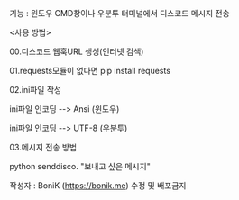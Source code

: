기능 : 윈도우 CMD창이나 우분투 터미널에서 디스코드 메시지 전송

<사용 방법>

00.디스코드 웹훅URL 생성(인터넷 검색)

01.requests모듈이 없다면 pip install requests

02.ini파일 작성

   ini파일 인코딩 --> Ansi (윈도우)
   
   ini파일 인코딩 --> UTF-8 (우분투)
   
03.메시지 전송 방법

   python senddisco. "보내고 싶은 메시지"

작성자 : BoniK (https://bonik.me) 수정 및 배포금지

